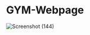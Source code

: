 # GYM-Webpage
![Screenshot (144)](https://user-images.githubusercontent.com/114499970/234856944-1938b4b3-e737-4d31-9923-d1bc3a3ac524.png)
